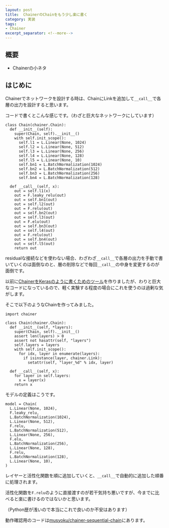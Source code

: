 ```yaml
---
layout: post
title:  ChainerのChainをもう少し楽に書く
category: 実装
tags:
- Chainer
excerpt_separator: <!--more-->
---
```


## 概要

- Chainerの小ネタ

<!--more-->

## はじめに

Chainerでネットワークを設計する時は、ChainにLinkを追加して`__call__`で各層の出力を設計すると思います。

コードで書くとこんな感じです。（わざと巨大なネットワークにしています）

```
class Chain(chainer.Chain):
  def __init__(self):
    super(Chain, self).__init__()
    with self.init_scope():
      self.l1 = L.Linear(None, 1024)
      self.l2 = L.Linear(None, 512)
      self.l3 = L.Linear(None, 256)
      self.l4 = L.Linear(None, 128)
      self.l5 = L.Linear(None, 10)
      self.bn1 = L.BatchNormalization(1024)
      self.bn2 = L.BatchNormalization(512)
      self.bn3 = L.BatchNormalization(256)
      self.bn4 = L.BatchNormalization(128)

  def __call__(self, x):
    out = self.l1(x)
    out = F.leaky_relu(out)
    out = self.bn1(out)
    out = self.l2(out)
    out = F.relu(out)
    out = self.bn2(out)
    out = self.l3(out)
    out = F.elu(out)
    out = self.bn3(out)
    out = self.l4(out)
    out = F.relu(out)
    out = self.bn4(out)
    out = self.l5(out)
    return out
```

residualな接続などを使わない場合、わざわざ`__call__`で各層の出力を手動で書いていくのは面倒なのと、層の削除などで毎回`__call__`の中身を変更するのが面倒です。

以前に[ChainerをKerasのように書くためのツール](https://github.com/musyoku/chainer-sequential)を作りましたが、わりと巨大なコードになっているので、軽く実験する程度の場合にこれを使うのは過剰な気がします。

そこで以下のようなChainを作ってみました。

```
import chainer

class Chain(chainer.Chain):
  def __init__(self, *layers):
    super(Chain, self).__init__()
    assert len(layers) > 0
    assert not hasattr(self, "layers")
    self.layers = layers
    with self.init_scope():
      for idx, layer in enumerate(layers):
        if isinstance(layer, chainer.Link):
          setattr(self, "layer_%d" % idx, layer)

  def __call__(self, x):
    for layer in self.layers:
      x = layer(x)
    return x
```

モデルの定義はこうです。

```
model = Chain(
  L.Linear(None, 1024),
  F.leaky_relu,
  L.BatchNormalization(1024),
  L.Linear(None, 512),
  F.relu,
  L.BatchNormalization(512),
  L.Linear(None, 256),
  F.elu,
  L.BatchNormalization(256),
  L.Linear(None, 128),
  F.relu,
  L.BatchNormalization(128),
  L.Linear(None, 10),
)
```

レイヤーと活性化関数を順に追加していくと、`__call__`で自動的に追加した順番に処理されます。

活性化関数を`F.relu`のように直接渡すのが若干気持ち悪いですが、今までに比べると楽に書けるのではないかと思います。

（Python歴が浅いので本当にこれで良いのか不安はあります）

動作確認用のコードは[musyoku/chainer-sequential-chain](https://github.com/musyoku/chainer-sequential-chain)にあります。
